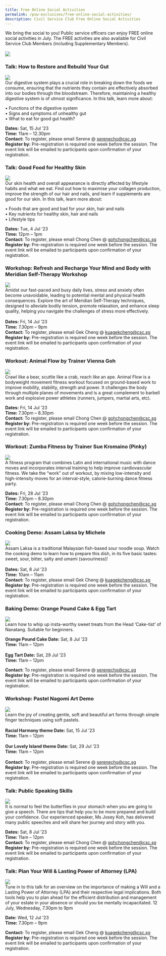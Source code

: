```yaml
---
title: Free Online Social Activities
permalink: /psw-exclusives/free-online-social-activities/
description: Civil Service Club Free Online Social Activities
---
```

We bring the social to you! Public service officers can enjoy FREE online social activities in July. The FREE activities are also available for Civil Service Club Members (including Supplementary Members). 
<br>
<br>
![](/images/PSW2023%20Exclusive_image/psw_free_online_social.png)


### Talk: How to Restore and Rebuild Your Gut 
![](/images/PSW2023%20Exclusive_image/how%20to%20restore%20and%20rebuild%20your%20gut.jpg)
<br>
Our digestive system plays a crucial role in breaking down the foods we consume, ensuring that the nutrients they contain are effectively absorbed into our bodies through the bloodstream. Therefore, maintaining a healthy digestive system is of utmost significance. In this talk, learn more about:

• Functions of the digestive system <br>
• Signs and symptoms of unhealthy gut <br>
• What to eat for good gut health?<br>

**Dates:** Sat, 15 Jul ’23 <br>
**Time:** 11am – 12.30pm<br>
**Contact:** To register, please email   Serene @ <a href="mailto:serenecho@csc.sg">serenecho@csc.sg</a><br>
**Register by:** Pre-registration is required one week before the session. The event link will be emailed to participants upon confirmation of your registration.



### Talk: Good Food for Healthy Skin
![](/images/PSW2023%20Exclusive_image/good%20food%20for%20healthy%20skin.jpg)
<br>
Our skin health and overall appearance is directly affected by lifestyle habits and what we eat. Find out how to maximise your collagen production, improve the strength of our hair and nails, and learn if supplements are good for our skin. In this talk, learn more about:

• Foods that are good and bad for your skin, hair and nails <br>
• Key nutrients for healthy skin, hair and nails  <br>
• Lifestyle tips<br>

**Dates:** Tue, 4 Jul ’23 <br>**Time:** 12pm – 1pm<br>**Contact:** To register, please email Chong Chen @ <a href="mailto:gohchongchen@csc.sg">gohchongchen@csc.sg</a> <br>**Register by:** Pre-registration is required one week before the session. The event link will be emailed to participants upon confirmation of your registration.


### Workshop: Refresh and Recharge Your Mind and Body with Meridian Self-Therapy Workshop
![](/images/PSW2023%20Exclusive_image/refresh%20and%20recharge%20your%20mind%20and%20body.jpg)
<br>
Amidst our fast-paced and busy daily lives, stress and anxiety often become unavoidable, leading to potential mental and physical health consequences. Explore the art of Meridian Self-Therapy techniques, designed to alleviate bodily tension, promote relaxation, and enhance sleep quality, helping you navigate the challenges of stress more effectively.
<br><br>
**Dates:** Fri, 14 Jul ’23 <br>**Time:** 7.30pm – 9pm<br>**Contact:** To register, please email Gek Cheng @ <a href="mailto:kuagekcheng@csc.sg">kuagekcheng@csc.sg</a> <br>**Register by:** Pre-registration is required one week before the session. The event link will be emailed to participants upon confirmation of your registration.



### Workout: Animal Flow by Trainer Vienna Goh
![](/images/PSW2023%20Exclusive_image/animal%20flow%20by%20trainer%20vienna%20goh.jpg)
<br>
Crawl like a bear, scuttle like a crab, reach like an ape. Animal Flow is a bodyweight movement fitness workout focused on ground-based work to improve mobility, stability, strength and power. It challenges the body through multiple planes of movements and is a great complement to barbell work and explosive power athletes (runners, jumpers, martial arts, etc).

**Dates:** Fri, 14 Jul ’23 <br>**Time:** 7.30pm – 8.30pm<br>**Contact:** To register, please email Chong Chen @ <a href="mailto: gohchongchen@csc.sg">gohchongchen@csc.sg</a> <br>**Register by:** Pre-registration is required one week before the session. The event link will be emailed to participants upon confirmation of your registration.



### Workout: Zumba Fitness by Trainer Sue Kromaino (Pinky)
![](/images/PSW2023%20Exclusive_image/zumba%20fitness%20by%20trainer%20%20sue%20kromaino%20(pinky).jpg)
<br>
A fitness program that combines Latin and international music with dance moves and incorporates interval training to help improve cardiovascular fitness. We take the “work” out of workout, by mixing low-intensity and high-intensity moves for an interval-style, calorie-burning dance fitness party.

**Dates:** Fri, 28 Jul ’23 <br>**Time:** 7.30pm – 8.30pm<br>**Contact:** To register, please email Chong Chen @ <a href="mailto:gohchongchen@csc.sg">gohchongchen@csc.sg</a> <br>**Register by:** Pre-registration is required one week before the session. The event link will be emailed to participants upon confirmation of your registration.


### Cooking Demo: Assam Laksa by Michele
![](/images/PSW2023%20Exclusive_image/assam%20laksa%20by%20michele.jpg)
<br>
Assam Laksa is a traditional Malaysian fish-based sour noodle soup. Watch the cooking demo to learn how to prepare this dish, in its five basic tastes: sweet, sour, bitter, salty and umami (savouriness)!
<br><br>
**Dates:** Sat, 8 Jul ’23 <br>**Time:** 10am – 11am<br>**Contact:** To register, please email Gek Cheng @ <a href="mailto:kuagekcheng@csc.sg">kuagekcheng@csc.sg</a> <br>**Register by:** Pre-registration is required one week before the session. The event link will be emailed to participants upon confirmation of your registration.



### Baking Demo: Orange Pound Cake &amp; Egg Tart
![](/images/PSW2023%20Exclusive_image/baking%20demo_%20%20orange%20pound%20cake%20&amp;%20egg%20tart.jpg)
<br>
Learn how to whip up insta-worthy sweet treats from the Head ‘Cake-tist’ of Nanatang. Suitable for beginners.

**Orange Pound Cake Date:** Sat, 8 Jul ’23 <br>**Time:** 11am – 12pm<br><br>**Egg Tart Date:** Sat, 29 Jul ’23 <br>**Time:** 11am – 12pm<br>

**Contact:** To register, please email Serene @ <a href="mailto:serenecho@csc.sg">serenecho@csc.sg</a><br>**Register by:** Pre-registration is required one week before the session. The event link will be emailed to participants upon confirmation of your registration.


### Workshop: Pastel Nagomi Art Demo
![](/images/PSW2023%20Exclusive_image/pastel%20nagomi%20art%20demo.jpg)
<br>
Learn the joy of creating gentle, soft and beautiful art forms through simple finger techniques using soft pastels.
<br><br>
**Racial Harmony theme Date:** Sat, 15 Jul ’23 <br>**Time:** 11am – 12pm<br><br>**Our Lovely Island theme Date:** Sat, 29 Jul ’23 <br>**Time:** 11am – 12pm<br><br> 
**Contact:** To register, please email   Serene @ <a href="mailto:serenecho@csc.sg">serenecho@csc.sg</a> <br>**Register by:** Pre-registration is required one week before the session. The event link will be emailed to participants upon confirmation of your registration.



### Talk: Public Speaking Skills
![](/images/PSW2023%20Exclusive_image/public%20speaking%20skills.jpg)
<br>
It is normal to feel the butterflies in your stomach when you are going to give a speech. There are tips that help you to be more prepared and build your confidence. Our experienced speaker, Ms Josey Koh, has delivered many public speeches and will share her journey and story with you.


**Dates:** Sat, 8 Jul ’23 <br>**Time:** 11am – 12pm<br>**Contact:** To register, please email Chong Chen @ <a href="mailto:gohchongchen@csc.sg">gohchongchen@csc.sg</a> <br>**Register by:** Pre-registration is required one week before the session. The event link will be emailed to participants upon confirmation of your registration.



### Talk: Plan Your Will &amp; Lasting Power of Attorney (LPA)
![](/images/PSW2023%20Exclusive_image/plan%20your%20will%20&amp;%20lasting%20power%20of%20attorney%20(lpa).jpg)
<br>
Tune in to this talk for an overview on the importance of making a Will and a Lasting Power of Attorney (LPA) and their respective legal implications. Both tools help you to plan ahead for the efficient distribution and management of your estate in your absence or should you be mentally incapacitated. 12 July, Wednesday, 7.30pm to 9pm

**Date:** Wed, 12 Jul ’23 <br>**Time:** 7.30pm – 9pm

**Contact:** To register, please email Gek Cheng @ <a href="mailto:kuagekcheng@csc.sg">kuagekcheng@csc.sg</a> <br>**Register by:** Pre-registration is required one week before the session. The event link will be emailed to participants upon confirmation of your registration.